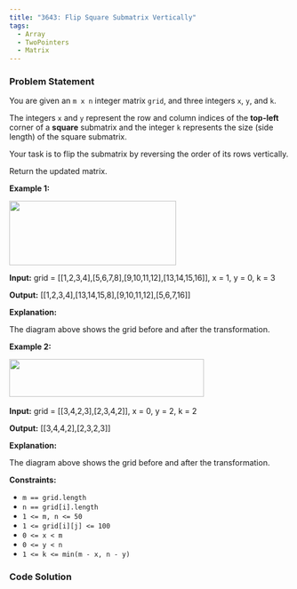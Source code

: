 ```yaml
---
title: "3643: Flip Square Submatrix Vertically"
tags:
  - Array
  - TwoPointers
  - Matrix
---
```

### Problem Statement

<p>You are given an <code>m x n</code> integer matrix <code>grid</code>, and three integers <code>x</code>, <code>y</code>, and <code>k</code>.</p>

<p>The integers <code>x</code> and <code>y</code> represent the row and column indices of the <strong>top-left</strong> corner of a <strong>square</strong> submatrix and the integer <code>k</code> represents the size (side length) of the square submatrix.</p>

<p>Your task is to flip the submatrix by reversing the order of its rows vertically.</p>

<p>Return the updated matrix.</p>


<p><strong class="example">Example 1:</strong></p>
<img alt="" src="https://assets.leetcode.com/uploads/2025/07/20/gridexmdrawio.png" style="width: 300px; height: 116px;" />
<div class="example-block">
<p><strong>Input:</strong> <span class="example-io">grid = </span>[[1,2,3,4],[5,6,7,8],[9,10,11,12],[13,14,15,16]]<span class="example-io">, x = 1, y = 0, k = 3</span></p>

<p><strong>Output:</strong> <span class="example-io">[[1,2,3,4],[13,14,15,8],[9,10,11,12],[5,6,7,16]]</span></p>

<p><strong>Explanation:</strong></p>

<p>The diagram above shows the grid before and after the transformation.</p>
</div>

<p><strong class="example">Example 2:</strong></p>
<img alt="" src="https://assets.leetcode.com/uploads/2025/07/20/gridexm2drawio.png" style="width: 350px; height: 68px;" />​​​​​​​
<div class="example-block">
<p><strong>Input:</strong> <span class="example-io">grid = [[3,4,2,3],[2,3,4,2]], x = 0, y = 2, k = 2</span></p>

<p><strong>Output:</strong> <span class="example-io">[[3,4,4,2],[2,3,2,3]]</span></p>

<p><strong>Explanation:</strong></p>

<p>The diagram above shows the grid before and after the transformation.</p>
</div>


<p><strong>Constraints:</strong></p>

<ul>
	<li><code>m == grid.length</code></li>
	<li><code>n == grid[i].length</code></li>
	<li><code>1 &lt;= m, n &lt;= 50</code></li>
	<li><code>1 &lt;= grid[i][j] &lt;= 100</code></li>
	<li><code>0 &lt;= x &lt; m</code></li>
	<li><code>0 &lt;= y &lt; n</code></li>
	<li><code>1 &lt;= k &lt;= min(m - x, n - y)</code></li>
</ul>


### Code Solution

```python

```
